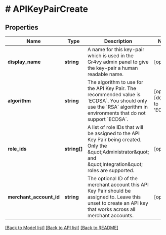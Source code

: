# # APIKeyPairCreate

## Properties

Name | Type | Description | Notes
------------ | ------------- | ------------- | -------------
**display_name** | **string** | A name for this key-pair which is used in the Gr4vy admin panel to give the key-pair a human readable name. | [optional]
**algorithm** | **string** | The algorithm to use for the API Key Pair. The recommended value is &#x60;ECDSA&#x60;. You should only use the &#x60;RSA&#x60; algorithm in environments that do not support &#x60;ECDSA&#x60;. | [optional] [default to 'ECDSA']
**role_ids** | **string[]** | A list of role IDs that will be assigned to the API Key Pair being created. Only the \&quot;Administrator\&quot; and \&quot;Integration\&quot; roles are supported. | [optional]
**merchant_account_id** | **string** | The optional ID of the merchant account this API Key Pair should be assigned to. Leave this unset to create an API key that works across all merchant accounts. | [optional]

[[Back to Model list]](../../README.md#models) [[Back to API list]](../../README.md#endpoints) [[Back to README]](../../README.md)
